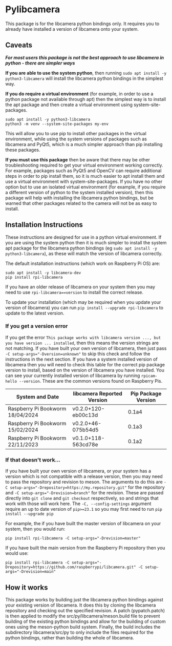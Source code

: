 # Pylibcamera
This package is for the libcamera python bindings only. It requires you to already have installed a version of libcamera onto your system.

## Caveats
***For most users this package is not the best approach to use libcamera in python - there are simpler ways***

**If you are able to use the system python**, then running `sudo apt install -y python3-libcamera` will install the libcamera python bindings in the simplest way.

**If you do require a virtual environment** (for example, in order to use a python package not available through apt) then the simplest way is to install the apt package and then create a virtual environment using system-site-packages.
```
sudo apt install -y python3-libcamera
python3 -m venv --system-site-packages my-env
```
This will allow you to use pip to install other packages in the virtual environment, while using the system versions of packages such as libcamera and PyQt5, which is a much simpler approach than pip installing these packages.

**If you must use this package** then be aware that there may be other troubleshooting required to get your virtual environment working correctly. For example, packages such as PyQt5 and OpenCV can require additional steps in order to pip install them, so it is much easier to apt install them and use a virtual environment with system-site-packages. If you have no other option but to use an isolated virtual environment (for example, if you require a different version of python to the system installed version), then this package will help with installing the libcamera python bindings, but be warned that other packages related to the camera will not be as easy to install.

## Installation Instructions
These instructions are designed for use in a python virtual environment. If you are using the system python then it is much simpler to install the system apt package for the libcamera python bindings (eg `sudo apt install -y python3-libcamera`), as these will match the version of libcamera correctly.

The default installation instructions (which work on Raspberry Pi OS) are:
```
sudo apt install -y libcamera-dev
pip install rpi-libcamera
```
If you have an older release of libcamera on your system then you may need to use `rpi-libcamera==version` to install the correct release.

To update your installation (which may be required when you update your version of libcamera) you can run `pip install --upgrade rpi-libcamera` to update to the latest version.

### If you get a version error
If you get the error `This package works with libcamera version ..., but you have version ... installed`, then this means the version strings are not matching. If you have built your own version of libcamera, then just pass `-C setup-args="-Dversion=unknown"` to skip this check and follow the instructions in the next section. If you have a system installed version of libcamera then you will need to check this table for the correct pip package version to install, based on the version of libcamera you have installed. You can see your currently installed version of libcamera by running `rpicam-hello --version`. These are the common versions found on Raspberry Pis.

| System and Date | libcamera Reported Version | Pip Package Version |
| --------------- | -------------------------- | ------------------- |
| Raspberry Pi Bookworm 18/04/2024 | v0.2.0+120-eb00c13d | 0.1a4 |
| Raspberry Pi Bookworm 15/02/2024 | v0.2.0+46-075b54d5 | 0.1a3 |
| Raspberry Pi Bookworm 22/11/2023 | v0.1.0+118-563cd78e | 0.1a2 |

### If that doesn't work...

If you have built your own version of libcamera, or your system has a version which is not compatible with a release version, then you may need to pass the repository and revision to meson. The arguments to do this are `-C setup-args="-Drepository=https://my.repository.git"` for the repository and `-C setup-args="-Drevision=branch"` for the revision. These are passed directly into `git clone` and `git checkout` respectively, so and strings that work with those will work here. The `-C, --config-settings` argument require an up to date version of `pip>=23.1` so you may first need to run `pip install --upgrade pip`

For example, the if you have built the master version of libcamera on your system, then you would run:
```
pip install rpi-libcamera -C setup-args="-Drevision=master"
```

If you have built the main version from the Raspberry Pi repository then you would use:
```
pip install rpi-libcamera -C setup-args="-Drepository=https://github.com/raspberrypi/libcamera.git" -C setup-args="-Drevision=main"
```

## How it works
This package works by building just the libcamera python bindings against your existing version of libcamera. It does this by cloning the libcamera repository and checking out the specified revision. A patch (pypatch.patch) is then applied to modify the src/py/libcamera/meson.build file to prevent building of the existing python bindings and allow for the building of custom ones using the meson-python build system. Finally, the build includes the subdirectory libcamera/src/py to only include the files required for the python bindings, rather than building the whole of libcamera.
